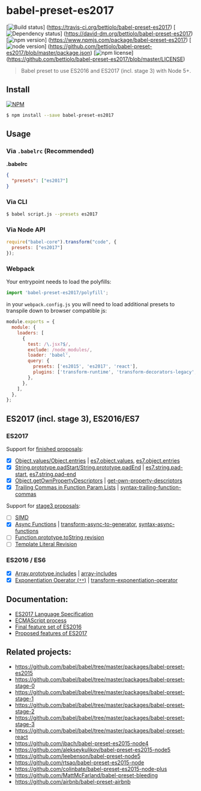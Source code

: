 # babel-preset-es2017

[![Build status](https://img.shields.io/travis/bettiolo/babel-preset-es2017.svg)]
(https://travis-ci.org/bettiolo/babel-preset-es2017)
[![Dependency status](https://david-dm.org/bettiolo/babel-preset-es2017.svg)]
(https://david-dm.org/bettiolo/babel-preset-es2017)
[![npm version](https://img.shields.io/npm/v/babel-preset-es2017.svg)]
(https://www.npmjs.com/package/babel-preset-es2017)
[![node version](https://img.shields.io/node/v/babel-preset-es2017.svg)]
(https://github.com/bettiolo/babel-preset-es2017/blob/master/package.json)
[![npm license](https://img.shields.io/npm/l/babel-preset-es2017.svg)]
(https://github.com/bettiolo/babel-preset-es2017/blob/master/LICENSE)

> Babel preset to use ES2016 and ES2017 (incl. stage 3) with Node 5+.

## Install


[![NPM](https://nodei.co/npm/babel-preset-es2017.png?mini=true)](https://www.npmjs.org/package/babel-preset-es2017)

```sh
$ npm install --save babel-preset-es2017
```

## Usage

### Via `.babelrc` (Recommended)

**.babelrc**

```json
{
  "presets": ["es2017"]
}
```

### Via CLI

```sh
$ babel script.js --presets es2017 
```

### Via Node API

```javascript
require("babel-core").transform("code", {
  presets: ["es2017"]
});
```

### Webpack
Your entrypoint needs to load the polyfills:

```js
import 'babel-preset-es2017/polyfill';
```

in your `webpack.config.js` you will need to load additional presets to transpile down to browser compatible js:

```js
module.exports = {
  module: {
    loaders: [
      {
        test: /\.jsx?$/,
        exclude: /node_modules/,
        loader: 'babel',
        query: {
          presets: ['es2015', 'es2017', 'react'],
          plugins: ['transform-runtime', 'transform-decorators-legacy', 'transform-class-properties'],
        },
      },
    ],
  },
};
```

## ES2017 (incl. stage 3), ES2016/ES7

### ES2017
Support for [finished proposals]():
- [x] [Object.values/Object.entries](http://www.2ality.com/2015/11/stage3-object-entries.html)
      | [es7.object.values](https://github.com/zloirock/core-js/blob/v2.2.1/modules/es7.object.values.js),
        [es7.object.entries](https://github.com/zloirock/core-js/blob/v2.2.1/modules/es7.object.entries.js)
- [X] [String.prototype.padStart/String.prototype.padEnd](https://github.com/tc39/proposal-string-pad-start-end)
      | [es7.string.pad-start](https://github.com/zloirock/core-js/blob/v2.4.1/modules/es7.string.pad-start.js),
      [es7.string.pad-end](https://github.com/zloirock/core-js/blob/v2.4.1/modules/es7.string.pad-end.js)
- [X] [Object.getOwnPropertyDescriptors](https://github.com/tc39/proposal-object-getownpropertydescriptors)
      | [get-own-property-descriptors](https://github.com/zloirock/core-js/blob/v2.4.1/modules/es7.object.get-own-property-descriptors.js)
- [X] [Trailing Commas in Function Param Lists](https://jeffmo.github.io/es-trailing-function-commas/) 
      | [syntax-trailing-function-commas](https://babeljs.io/docs/plugins/syntax-trailing-function-commas/)

Support for [stage3 proposals](https://github.com/tc39/proposals):
- [ ] [SIMD](https://github.com/tc39/ecmascript_simd)
- [x] [Async Functions](http://www.2ality.com/2016/02/async-functions.html)
      | [transform-async-to-generator](https://babeljs.io/docs/plugins/transform-async-to-generator/),
        [syntax-async-functions](https://babeljs.io/docs/plugins/syntax-async-functions/)
- [ ] [Function.prototype.toString revision](http://tc39.github.io/Function-prototype-toString-revision/)
- [ ] [Template Literal Revision](https://tc39.github.io/proposal-template-literal-revision/)

### ES2016 / ES6

- [x] [Array.prototype.includes](http://www.2ality.com/2016/02/array-prototype-includes.html) 
      | [array-includes](https://www.npmjs.com/package/babel-plugin-array-includes)
- [x] [Exponentiation Operator (`**`)](http://www.2ality.com/2016/02/exponentiation-operator.html)
      | [transform-exponentiation-operator](https://babeljs.io/docs/plugins/transform-exponentiation-operator/)

## Documentation:
- [ES2017 Language Specification](https://tc39.github.io/ecma262)
- [ECMAScript process](http://www.2ality.com/2015/11/tc39-process.html)
- [Final feature set of ES2016](http://www.2ality.com/2016/01/ecmascript-2016.html)
- [Proposed features of ES2017](http://www.2ality.com/2016/02/ecmascript-2017.html)


## Related projects:
- https://github.com/babel/babel/tree/master/packages/babel-preset-es2015
- https://github.com/babel/babel/tree/master/packages/babel-preset-stage-0
- https://github.com/babel/babel/tree/master/packages/babel-preset-stage-1
- https://github.com/babel/babel/tree/master/packages/babel-preset-stage-2
- https://github.com/babel/babel/tree/master/packages/babel-preset-stage-3
- https://github.com/babel/babel/tree/master/packages/babel-preset-react
- https://github.com/jbach/babel-preset-es2015-node4
- https://github.com/alekseykulikov/babel-preset-es2015-node5
- https://github.com/leebenson/babel-preset-node5
- https://github.com/rtsao/babel-preset-es2015-node
- https://github.com/colinbate/babel-preset-es2015-node-plus
- https://github.com/MattMcFarland/babel-preset-bleeding
- https://github.com/airbnb/babel-preset-airbnb
